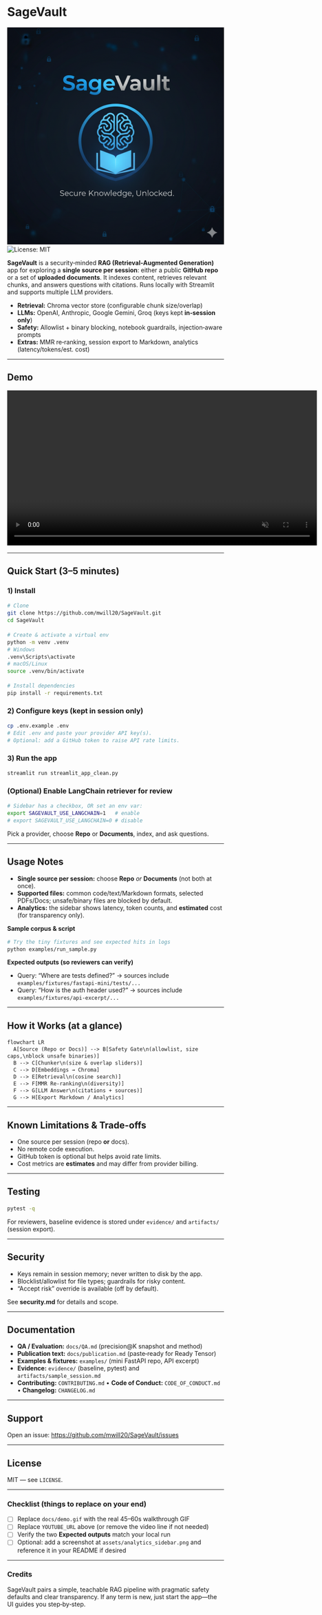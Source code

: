﻿# SageVault

![SageVault Logo](assets/sagevault-logo.png)
![License: MIT](https://img.shields.io/badge/License-MIT-green.svg)

**SageVault** is a security‑minded **RAG (Retrieval‑Augmented Generation)** app for exploring a **single source per session**: either a public **GitHub repo** or a set of **uploaded documents**. It indexes content, retrieves relevant chunks, and answers questions with citations. Runs locally with Streamlit and supports multiple LLM providers.

- **Retrieval:** Chroma vector store (configurable chunk size/overlap)
- **LLMs:** OpenAI, Anthropic, Google Gemini, Groq (keys kept **in‑session only**)
- **Safety:** Allowlist + binary blocking, notebook guardrails, injection‑aware prompts
- **Extras:** MMR re‑ranking, session export to Markdown, analytics (latency/tokens/est. cost)

---

## Demo

<p align="center">
  <video src="assets/SageVault_Demo.mp4" width="720" controls muted playsinline>
    Your browser does not support the video tag. <a href="assets/SageVault_Demo.mp4">Download the demo</a>.
  </video>
</p>

---

## Quick Start (3–5 minutes)

### 1) Install
```bash
# Clone
git clone https://github.com/mwill20/SageVault.git
cd SageVault

# Create & activate a virtual env
python -m venv .venv
# Windows
.venv\Scripts\activate
# macOS/Linux
source .venv/bin/activate

# Install dependencies
pip install -r requirements.txt
```

### 2) Configure keys (kept in session only)
```bash
cp .env.example .env
# Edit .env and paste your provider API key(s).
# Optional: add a GitHub token to raise API rate limits.
```

### 3) Run the app
```bash
streamlit run streamlit_app_clean.py
```

### (Optional) Enable LangChain retriever for review
```bash
# Sidebar has a checkbox, OR set an env var:
export SAGEVAULT_USE_LANGCHAIN=1   # enable
# export SAGEVAULT_USE_LANGCHAIN=0 # disable
```

Pick a provider, choose **Repo** or **Documents**, index, and ask questions.

---

## Usage Notes

- **Single source per session:** choose **Repo** *or* **Documents** (not both at once).
- **Supported files:** common code/text/Markdown formats, selected PDFs/Docs; unsafe/binary files are blocked by default.
- **Analytics:** the sidebar shows latency, token counts, and **estimated** cost (for transparency only).

**Sample corpus & script**
```bash
# Try the tiny fixtures and see expected hits in logs
python examples/run_sample.py
```

**Expected outputs (so reviewers can verify)**
- Query: “Where are tests defined?” → sources include `examples/fixtures/fastapi-mini/tests/...`
- Query: “How is the auth header used?” → sources include `examples/fixtures/api-excerpt/...`

---

## How it Works (at a glance)

```mermaid
flowchart LR
  A[Source (Repo or Docs)] --> B[Safety Gate\n(allowlist, size caps,\nblock unsafe binaries)]
  B --> C[Chunker\n(size & overlap sliders)]
  C --> D[Embeddings → Chroma]
  D --> E[Retrieval\n(cosine search)]
  E --> F[MMR Re-ranking\n(diversity)]
  F --> G[LLM Answer\n(citations + sources)]
  G --> H[Export Markdown / Analytics]
```

---

## Known Limitations & Trade-offs

- One source per session (repo **or** docs).
- No remote code execution.
- GitHub token is optional but helps avoid rate limits.
- Cost metrics are **estimates** and may differ from provider billing.

---

## Testing

```bash
pytest -q
```
For reviewers, baseline evidence is stored under `evidence/` and `artifacts/` (session export).

---

## Security

- Keys remain in session memory; never written to disk by the app.
- Blocklist/allowlist for file types; guardrails for risky content.
- “Accept risk” override is available (off by default).

See **security.md** for details and scope.

---

## Documentation

- **QA / Evaluation:** `docs/QA.md` (precision@K snapshot and method)  
- **Publication text:** `docs/publication.md` (paste‑ready for Ready Tensor)  
- **Examples & fixtures:** `examples/` (mini FastAPI repo, API excerpt)  
- **Evidence:** `evidence/` (baseline, pytest) and `artifacts/sample_session.md`  
- **Contributing:** `CONTRIBUTING.md` • **Code of Conduct:** `CODE_OF_CONDUCT.md` • **Changelog:** `CHANGELOG.md`

---

## Support

Open an issue: <https://github.com/mwill20/SageVault/issues>

---

## License

MIT — see `LICENSE`.

---

### Checklist (things to replace on your end)

- [ ] Replace `docs/demo.gif` with the real 45–60s walkthrough GIF
- [ ] Replace `YOUTUBE_URL` above (or remove the video line if not needed)
- [ ] Verify the two **Expected outputs** match your local run
- [ ] Optional: add a screenshot at `assets/analytics_sidebar.png` and reference it in your README if desired

---

### Credits

SageVault pairs a simple, teachable RAG pipeline with pragmatic safety defaults and clear transparency. If any term is new, just start the app—the UI guides you step‑by‑step.
